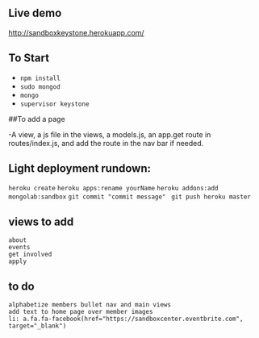 ## Live demo
  http://sandboxkeystone.herokuapp.com/


## To Start
* `npm install`
* `sudo mongod`
* `mongo`
* `supervisor keystone`


##To add a page

-A view, a js file in the views, a models.js, an app.get route in routes/index.js, and add the route in the nav bar if needed.


## Light deployment rundown:
  `heroku create`
  `heroku apps:rename yourName`
  `heroku addons:add mongolab:sandbox`
  `git commit "commit message" `
  `git push heroku master`

## views to add
    about
    events
    get involved
    apply

## to do
	alphabetize members bullet nav and main views
	add text to home page over member images
	li: a.fa.fa-facebook(href="https://sandboxcenter.eventbrite.com", target="_blank")


